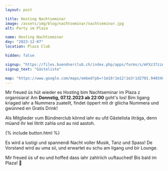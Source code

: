 ```yaml
---
layout: post

title: Hosting Nachtseminar
image: /assets/img/blog/nachtseminar/nachtseminar.jpg
alt: Party im Plaza

name: Hosting Nachtseminar
day: "2023-12-07"
location: Plaza Club

hidden: false

signup: "https://files.buendnerclub.ch/index.php/apps/forms/s/mFXz37zzAXcExrD3ZJW4rXfJ"
signup_text: "Gästeliste"

map: "https://www.google.com/maps/embed?pb=!1m18!1m12!1m3!1d2701.940348884132!2d8.522074577094383!3d47.37408270400416!2m3!1f0!2f0!3f0!3m2!1i1024!2i768!4f13.1!3m3!1m2!1s0x47900a1bde2ffe39%3A0x10f613897e8f7e25!2sNachtseminar!5e0!3m2!1sen!2sch!4v1701903578797!5m2!1sen!2sch"
---
```


Mir freued üs hüt wieder es Hosting bim Nachtseminar im Plaza z organisiara! Am **Donnstig, 07.12.2023 ab 22:00** goht's los! Bim Iigang kriaged iahr a Nummera zuateilt, findet öppert mit dr gliicha Nummera und gwünned en Gratis Drink!

Als Mitglieder vum Bündnerclub könnd iahr eu ufd Gästelista iiträga, denn müand ihr kei Iitritt zahla und au nid aastoh.

{% include button.html %}

Es wird a lustigi und spannendi Nacht voller Musik, Tanz und Spass! De Vorstand wird au uma sii, und erwartet eu schu am Iigang und bir Lounge.

Mir freued üs uf eu und hoffed dass iahr zahlriich uuftauched! Bis bald im Plaza! 🎉